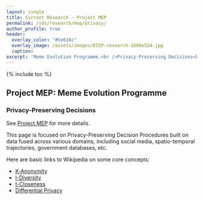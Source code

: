 ```yaml
---
layout: single
title: Current Research - Project MEP
permalink: /sds/research/mep/privacy/
author_profile: true
header:
  overlay_color: "#5e616c"
  overlay_image: /assets/images/DISP-research-1600x524.jpg
  caption: 
excerpt: 'Meme Evolution Programme.<br />Privacy-Preserving Decisions<br /><br />'
---
```


{% include toc %}

## Project MEP: Meme Evolution Programme 
### Privacy-Preserving Decisions

See [Project MEP](https://lamastex.github.io/scalable-data-science/sds/research/mep/) for more details.

This page is focused on Privacy-Preserving Decision Procedures built on data fused across various domains, including social media, spatio-temporal trajectories, government databases, etc.

Here are basic links to Wikipedia on some core concepts:

- [K-Anonymity](https://en.wikipedia.org/wiki/K-anonymity)
- [I-Diversity](https://en.wikipedia.org/wiki/L-diversity)
- [t-Closeness](https://en.wikipedia.org/wiki/T-closeness)
- [Differential Privacy](https://en.wikipedia.org/wiki/Differential_privacy)

